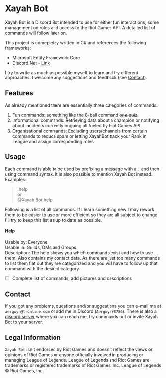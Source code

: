 # Xayah Bot
Xayah Bot is a Discord Bot intended to use for either fun interactions, some management on roles and access to the Riot Games API. A detailed list of commands will follow later on.

This project is comepletey written in C# and references the following frameworks:
- Microsoft Entity Framework Core
- Discord.Net - [Link](https://github.com/RogueException/Discord.Net)

I try to write as much as possible myself to learn and try different approaches. I welcome any suggestions and feedback (see [Contact](https://github.com/Aergwyn/XayahBot/blob/master/README.md#contact)).

## Features
As already mentioned there are essentially three categories of commands.
1. Fun commands: something like the 8-ball command ~~or a quiz~~.
2. Informational commands: Retrieving data about a champion or notifying about incidents currently ongoing all fueled by Riot Games API
3. Organisational commands: Excluding users/channels from certain commands to reduce spam or letting XayahBot track your Rank in League and assign corresponding roles

## Usage
Each command is able to be used by prefixing a message with a `.` and then using command syntax. It is also possible to mention Xayah Bot instead.
Examples:
> .help  
or  
> @Xayah Bot help

Following is a list of all commands. If I learn something new I may rework them to be easier to use or more efficient so they are all subject to change. I'll try to keep this list as up to date as possible.

#### Help
Usable by: Everyone  
Usable in: Guilds, DMs and Groups  
Description: The help shows you which commands exist and how to use them. Also contains my contact data. As there are just too many commands to list them flat out they are categorized and you will have to follow up that command with the desired category.

- [ ] Complete list of commands, add pictures and descriptions

## Contact
If you got any problems, questions and/or suggestions you can e-mail me at `aergwyn@t-online.com` or add me in Discord (`Aergwyn#8786`).
There is also a [discord server](https://discord.gg/YhQYAFW) where you can reach me, try commands out or invite Xayah Bot to your server.

## Legal Information
`Xayah Bot` isn't endorsed by Riot Games and doesn't reflect the views or opinions of Riot Games or anyone officially involved in producing or managing League of Legends. League of Legends and Riot Games are trademarks or registered trademarks of Riot Games, Inc. League of Legends © Riot Games, Inc.
